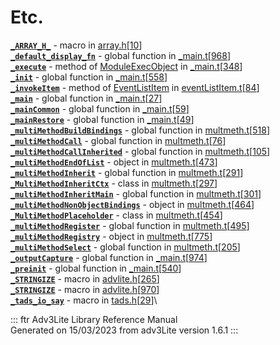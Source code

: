 # Etc.

[**`_ARRAY_H_`**](../file/array.h.html#_ARRAY_H_) - macro in
[array.h](../file/array.h.html)\[[10](../source/array.h.html#10)\]\
[**`_default_display_fn`**](../file/_main.t.html#_default_display_fn) -
global function in
[\_main.t](../file/_main.t.html)\[[968](../source/_main.t.html#968)\]\
[**`_execute`**](../object/ModuleExecObject.html#_execute) - method of
[ModuleExecObject](../object/ModuleExecObject.html) in
[\_main.t](../file/_main.t.html)\[[348](../source/_main.t.html#348)\]\
[**`_init`**](../file/_main.t.html#_init) - global function in
[\_main.t](../file/_main.t.html)\[[558](../source/_main.t.html#558)\]\
[**`_invokeItem`**](../object/EventListItem.html#_invokeItem) - method
of [EventListItem](../object/EventListItem.html) in
[eventListItem.t](../file/eventListItem.t.html)\[[84](../source/eventListItem.t.html#84)\]\
[**`_main`**](../file/_main.t.html#_main) - global function in
[\_main.t](../file/_main.t.html)\[[27](../source/_main.t.html#27)\]\
[**`_mainCommon`**](../file/_main.t.html#_mainCommon) - global function
in [\_main.t](../file/_main.t.html)\[[59](../source/_main.t.html#59)\]\
[**`_mainRestore`**](../file/_main.t.html#_mainRestore) - global
function in
[\_main.t](../file/_main.t.html)\[[49](../source/_main.t.html#49)\]\
[**`_multiMethodBuildBindings`**](../file/multmeth.t.html#_multiMethodBuildBindings) -
global function in
[multmeth.t](../file/multmeth.t.html)\[[518](../source/multmeth.t.html#518)\]\
[**`_multiMethodCall`**](../file/multmeth.t.html#_multiMethodCall) -
global function in
[multmeth.t](../file/multmeth.t.html)\[[76](../source/multmeth.t.html#76)\]\
[**`_multiMethodCallInherited`**](../file/multmeth.t.html#_multiMethodCallInherited) -
global function in
[multmeth.t](../file/multmeth.t.html)\[[105](../source/multmeth.t.html#105)\]\
[**`_multiMethodEndOfList`**](../object/_multiMethodEndOfList.html) -
object in
[multmeth.t](../file/multmeth.t.html)\[[473](../source/multmeth.t.html#473)\]\
[**`_multiMethodInherit`**](../file/multmeth.t.html#_multiMethodInherit) -
global function in
[multmeth.t](../file/multmeth.t.html)\[[291](../source/multmeth.t.html#291)\]\
[**`_MultiMethodInheritCtx`**](../object/_MultiMethodInheritCtx.html) -
class in
[multmeth.t](../file/multmeth.t.html)\[[297](../source/multmeth.t.html#297)\]\
[**`_multiMethodInheritMain`**](../file/multmeth.t.html#_multiMethodInheritMain) -
global function in
[multmeth.t](../file/multmeth.t.html)\[[301](../source/multmeth.t.html#301)\]\
[**`_multiMethodNonObjectBindings`**](../object/_multiMethodNonObjectBindings.html) -
object in
[multmeth.t](../file/multmeth.t.html)\[[464](../source/multmeth.t.html#464)\]\
[**`_MultiMethodPlaceholder`**](../object/_MultiMethodPlaceholder.html) -
class in
[multmeth.t](../file/multmeth.t.html)\[[454](../source/multmeth.t.html#454)\]\
[**`_multiMethodRegister`**](../file/multmeth.t.html#_multiMethodRegister) -
global function in
[multmeth.t](../file/multmeth.t.html)\[[495](../source/multmeth.t.html#495)\]\
[**`_multiMethodRegistry`**](../object/_multiMethodRegistry.html) -
object in
[multmeth.t](../file/multmeth.t.html)\[[775](../source/multmeth.t.html#775)\]\
[**`_multiMethodSelect`**](../file/multmeth.t.html#_multiMethodSelect) -
global function in
[multmeth.t](../file/multmeth.t.html)\[[205](../source/multmeth.t.html#205)\]\
[**`_outputCapture`**](../file/_main.t.html#_outputCapture) - global
function in
[\_main.t](../file/_main.t.html)\[[974](../source/_main.t.html#974)\]\
[**`_preinit`**](../file/_main.t.html#_preinit) - global function in
[\_main.t](../file/_main.t.html)\[[540](../source/_main.t.html#540)\]\
[**`_STRINGIZE`**](../file/advlite.h.html#_STRINGIZE) - macro in
[advlite.h](../file/advlite.h.html)\[[265](../source/advlite.h.html#265)\]\
[**`_STRINGIZE`**](../file/advlite.h.html#_STRINGIZE) - macro in
[advlite.h](../file/advlite.h.html)\[[970](../source/advlite.h.html#970)\]\
[**`_tads_io_say`**](../file/tads.h.html#_tads_io_say) - macro in
[tads.h](../file/tads.h.html)\[[29](../source/tads.h.html#29)\]\

::: ftr
Adv3Lite Library Reference Manual\
Generated on 15/03/2023 from adv3Lite version 1.6.1
:::
